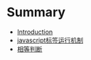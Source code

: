 # Summary

* [Introduction](README.md)
* [javascript标签运行机制](javascript-tag.md)
* [相等判断](js-equal.md)


